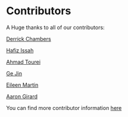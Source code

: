 <!--
Add your name and github handle here in alphabetic order by last name.
Include one empty line between contributors.
-->

# Contributors

A Huge thanks to all of our contributors:

[Derrick Chambers](https://github.com/d-chambers)

[Hafiz Issah](https://github.com/aissah)

[Ahmad Tourei](https://github.com/ahmadtourei/)

[Ge Jin](https://github.com/jinwar)

[Eileen Martin](https://github.com/eileenrmartin)

[Aaron Girard](https://github.com/aaronjgirard)

You can find more contributor information
[here](https://github.com/DASDAE/dascore/graphs/contributors)
